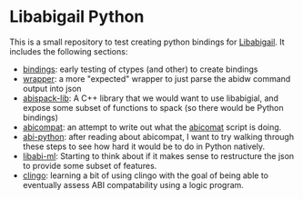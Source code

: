 # Libabigail Python

This is a small repository to test creating python bindings for [Libabigail](https://sourceware.org/git/?p=libabigail.git;a=tree).
It includes the following sections:

 - [bindings](bindings): early testing of ctypes (and other) to create bindings
 - [wrapper](wrapper): a more "expected" wrapper to just parse the abidw command output into json
 - [abispack-lib](abispack-lib): A C++ library that we would want to use libabigial, and expose some subset of functions to spack (so there would be Python bindings)
 - [abicompat](abicompat): an attempt to write out what the [abicomat](https://github.com/woodard/libabigail/blob/master/tools/abicompat.cc) script is doing.
 - [abi-python](abi-python): after reading about abicompat, I want to try walking through these steps to see how hard it would be to do in Python natively.
 - [libabi-ml](libabi-ml): Starting to think about if it makes sense to restructure the json to provide some subset of features.
 - [clingo](clingo): learning a bit of using clingo with the goal of being able to eventually assess ABI compatability using a logic program.
